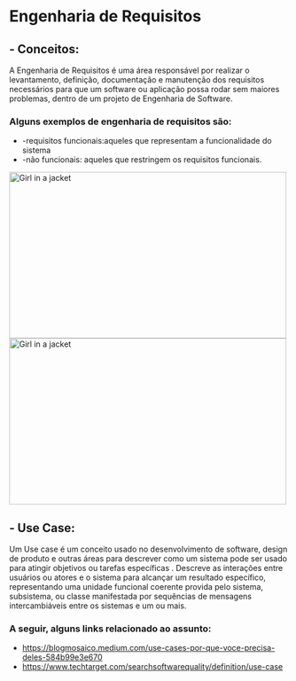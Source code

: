
# Engenharia de Requisitos
## - Conceitos:
A Engenharia de Requisitos é uma área responsável por realizar o levantamento, definição, documentação e manutenção dos requisitos necessários para que um software ou aplicação possa rodar sem maiores problemas, dentro de um projeto de Engenharia de Software.
### Alguns exemplos de engenharia de requisitos são:
* -requisitos funcionais:aqueles que representam a funcionalidade do sistema
* -não funcionais: aqueles que restringem os requisitos funcionais.
<img src="https://blog-static.infra.grancursosonline.com.br/wp-content/uploads/2020/03/10121622/inni.png" alt="Girl in a jacket" width="500" height="300">
<img src="https://blog-static.infra.grancursosonline.com.br/wp-content/uploads/2020/05/20154259/Cascata.png" alt="Girl in a jacket" width="500" height="300">

## - Use Case:
Um Use case é um conceito usado no desenvolvimento de software, design de produto e outras áreas para descrever como um sistema pode ser usado para atingir objetivos ou tarefas específicas . Descreve as interações entre usuários ou atores e o sistema para alcançar um resultado específico, representando uma unidade funcional coerente provida pelo sistema, subsistema, ou classe manifestada por sequências de mensagens intercambiáveis entre os sistemas e um ou mais.

### A seguir,  alguns links relacionado ao assunto:
- https://blogmosaico.medium.com/use-cases-por-que-voce-precisa-deles-584b99e3e670
- https://www.techtarget.com/searchsoftwarequality/definition/use-case
